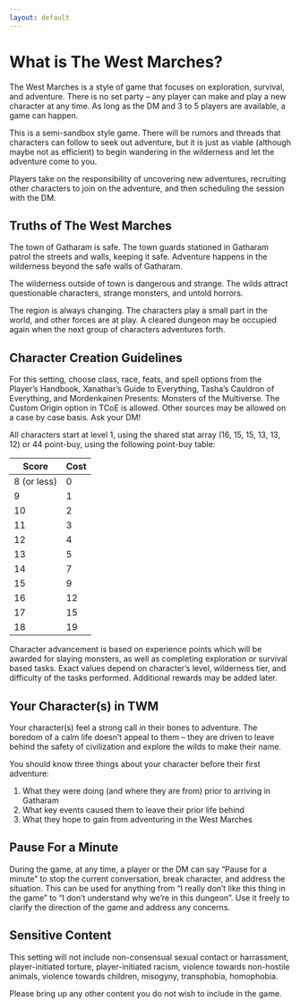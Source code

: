 ```yaml
---
layout: default
---
```


# **What is The West Marches?**

The West Marches is a style of game that focuses on exploration, survival, and adventure. There is no set party – any player can make and play a new character at any time. As long as the DM and 3 to 5 players are available, a game can happen.

This is a semi-sandbox style game. There will be rumors and threads that characters can follow to seek out adventure, but it is just as viable (although maybe not as efficient) to begin wandering in the wilderness and let the adventure come to you.

Players take on the responsibility of uncovering new adventures, recruiting other characters to join on the adventure, and then scheduling the session with the DM.

## **Truths of The West Marches**

The town of Gatharam is safe. The town guards stationed in Gatharam patrol the streets and walls, keeping it safe. Adventure happens in the wilderness beyond the safe walls of Gatharam.

The wilderness outside of town is dangerous and strange. The wilds attract questionable characters, strange monsters, and untold horrors.

The region is always changing. The characters play a small part in the world, and other forces are at play. A cleared dungeon may be occupied again when the next group of characters adventures forth.

## **Character Creation Guidelines**

For this setting, choose class, race, feats, and spell options from the Player’s Handbook, Xanathar’s Guide to Everything, Tasha’s Cauldron of Everything, and Mordenkainen Presents: Monsters of the Multiverse. The Custom Origin option in TCoE is allowed. Other sources may be allowed on a case by case basis. Ask your DM!

All characters start at level 1, using the shared stat array (16, 15, 15, 13, 13, 12) or 44 point-buy, using the following point-buy table:

|Score|Cost|
|---|---|
|8 (or less)    |0|
|9 |1|
|10 |2|
|11 |3|
|12 |4|
|13 |5|
|14 |7|
|15 |9|
|16 |12|
|17 |15|
|18 |19|

Character advancement is based on experience points which will be awarded for slaying monsters, as well as completing exploration or survival based tasks. Exact values depend on character’s level, wilderness tier, and difficulty of the tasks performed. Additional rewards may be added later.

## **Your Character(s) in TWM**

Your character(s) feel a strong call in their bones to adventure. The boredom of a calm life doesn’t appeal to them – they are driven to leave behind the safety of civilization and explore the wilds to make their name.

You should know three things about your character before their first adventure:

1. What they were doing (and where they are from) prior to arriving in Gatharam
2. What key events caused them to leave their prior life behind
3. What they hope to gain from adventuring in the West Marches

## **Pause For a Minute**

During the game, at any time, a player or the DM can say “Pause for a minute” to stop the current conversation, break character, and address the situation. This can be used for anything from “I really don’t like this thing in the game” to “I don’t understand why we’re in this dungeon”. Use it freely to clarify the direction of the game and address any concerns.

## **Sensitive Content**

This setting will not include non-consensual sexual contact or harrassment, player-initiated torture, player-initiated racism, violence towards non-hostile animals, violence towards children, misogyny, transphobia, homophobia.

Please bring up any other content you do not wish to include in the game.
